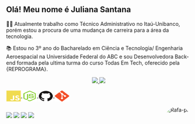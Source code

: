 ## Olá! Meu nome é Juliana Santana

👩‍💻 Atualmente trabalho como Técnico Administrativo no Itaú-Unibanco, porém estou a procura de uma mudança de carreira para a área da tecnologia.

📚 Estou no 3º ano do Bacharelado em Ciência e Tecnologia/ Engenharia Aeroespacial na Universidade Federal do ABC e sou Desenvolvedora Back-end formada pela ultima turma do curso Todas Em Tech, oferecido pela {REPROGRAMA}.

<div align="center">
  <a href="https://github.com/juesantana">
  <img height="180em" src="https://github-readme-stats.vercel.app/api?username=juesantana&show_icons=true&theme=tokyonight&include_all_commits=true&count_private=true"/>
   <img height="180em" src="https://github-readme-stats.vercel.app/api/top-langs/?username=juesantana&layout=compact&langs_count=7&theme=tokyonight"/>
</div>
<div style="display: inline_block"><br>
  
  <img align="center" alt="Rafa-Js" height="30" width="40" src="https://raw.githubusercontent.com/devicons/devicon/master/icons/javascript/javascript-plain.svg">
  <img align="center" alt="Rafa-Ts" height="30" width="40" src="https://raw.githubusercontent.com/devicons/devicon/master/icons//nodejs/nodejs-original.svg">
  <img align="center" alt="Rafa-Ts" height="30" width="40" src="https://raw.githubusercontent.com/devicons/devicon/master/icons//github/github-original.svg">
  <img align="center" alt="Rafa-Ts" height="30" width="40" src="https://raw.githubusercontent.com/devicons/devicon/master/icons//git/git-original.svg">
  
  <img align="right" alt="Rafa-pic" height="150" style="border-radius:50px" src="https://i.picasion.com/pic91/7f7d13bdff3130c98e88b3255b48e12a.gif"> </div>
  
 
  ##
  <a href = "https://www.linkedin.com/in/juliana-a-santana"><img src="https://img.shields.io/badge/LinkedIn-0077B5?style=for-the-badge&logo=linkedin&logoColor=white"></a>
  <a href = "mailto:juesantana@gmail.com"><img src="https://img.shields.io/badge/Gmail-D14836?style=for-the-badge&logo=gmail&logoColor=white"></a>
   <a href = "https://www.facebook.com/julianaalves.santana.7"><img src="https://img.shields.io/badge/Facebook-1877F2?style=for-the-badge&logo=facebook&logoColor=white"></a>
  <a href = "https://api.whatsapp.com/send?phone=5511960835829"><img src="https://img.shields.io/badge/WhatsApp-25D366?style=for-the-badge&logo=whatsapp&logoColor=white"></a>
 
  

